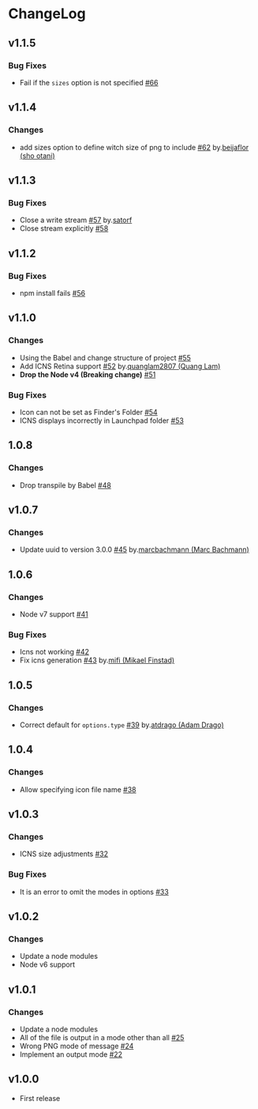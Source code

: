 # ChangeLog

## v1.1.5

### Bug Fixes

* Fail if the `sizes` option is not specified [#66](https://github.com/akabekobeko/npm-icon-gen/issues/66)

## v1.1.4

### Changes

* add sizes option to define witch size of png to include [#62](https://github.com/akabekobeko/npm-icon-gen/pull/62) by.[beijaflor (sho otani)](https://github.com/beijaflor)

## v1.1.3

### Bug Fixes

* Close a write stream [#57](https://github.com/akabekobeko/npm-icon-gen/pull/57) by.[satorf](https://github.com/satorf)
* Close stream explicitly [#58](https://github.com/akabekobeko/npm-icon-gen/issues/58)

## v1.1.2

### Bug Fixes

* npm install fails [#56](https://github.com/akabekobeko/npm-icon-gen/issues/56)

## v1.1.0

### Changes

* Using the Babel and change structure of project [#55](https://github.com/akabekobeko/npm-icon-gen/issues/55)
* Add ICNS Retina support [#52](https://github.com/akabekobeko/npm-icon-gen/pull/52)  by.[quanglam2807 (Quang Lam)](https://github.com/quanglam2807)
* **Drop the Node v4 (Breaking change)** [#51](https://github.com/akabekobeko/npm-icon-gen/issues/51)

### Bug Fixes

* Icon can not be set as Finder's Folder [#54](https://github.com/akabekobeko/npm-icon-gen/issues/54)
* ICNS displays incorrectly in Launchpad folder [#53](https://github.com/akabekobeko/npm-icon-gen/issues/53)

## 1.0.8

### Changes

* Drop transpile by Babel [#48](https://github.com/akabekobeko/npm-icon-gen/issues/48)

## v1.0.7

### Changes

* Update uuid to version 3.0.0 [#45](https://github.com/akabekobeko/npm-icon-gen/pull/45) by.[marcbachmann (Marc Bachmann)](https://github.com/marcbachmann)

## 1.0.6

### Changes

* Node v7 support [#41](https://github.com/akabekobeko/npm-icon-gen/issues/41)

### Bug Fixes

* Icns not working [#42](https://github.com/akabekobeko/npm-icon-gen/issues/42)
* Fix icns generation [#43](https://github.com/akabekobeko/npm-icon-gen/pull/43) by.[mifi (Mikael Finstad)](https://github.com/mifi)

## 1.0.5

### Changes

* Correct default for `options.type` [#39](https://github.com/akabekobeko/npm-icon-gen/pull/39) by.[atdrago (Adam Drago)](https://github.com/atdrago)

## 1.0.4

### Changes

* Allow specifying icon file name [#38](https://github.com/akabekobeko/npm-icon-gen/issues/38)

## v1.0.3

### Changes

* ICNS size adjustments [#32](https://github.com/akabekobeko/npm-icon-gen/issues/32)

### Bug Fixes

* It is an error to omit the modes in options [#33](https://github.com/akabekobeko/npm-icon-gen/issues/33)

## v1.0.2

### Changes

* Update a node modules
* Node v6 support

## v1.0.1

### Changes

* Update a node modules
* All of the file is output in a mode other than all [#25](https://github.com/akabekobeko/npm-icon-gen/issues/25)
* Wrong PNG mode of message [#24](https://github.com/akabekobeko/npm-icon-gen/issues/24)
* Implement an output mode [#22](https://github.com/akabekobeko/npm-icon-gen/issues/22)

## v1.0.0

* First release

